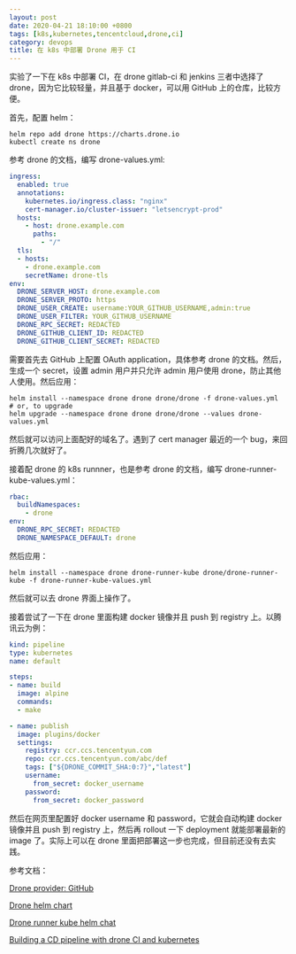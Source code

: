 ```yaml
---
layout: post
date: 2020-04-21 18:10:00 +0800
tags: [k8s,kubernetes,tencentcloud,drone,ci]
category: devops
title: 在 k8s 中部署 Drone 用于 CI
---
```


实验了一下在 k8s 中部署 CI，在 drone gitlab-ci 和 jenkins 三者中选择了 drone，因为它比较轻量，并且基于 docker，可以用 GitHub 上的仓库，比较方便。

首先，配置 helm：

```shell
helm repo add drone https://charts.drone.io
kubectl create ns drone
```

参考 drone 的文档，编写 drone-values.yml:

```yaml
ingress:
  enabled: true
  annotations:
    kubernetes.io/ingress.class: "nginx"
    cert-manager.io/cluster-issuer: "letsencrypt-prod"
  hosts:
    - host: drone.example.com
      paths:
        - "/"
  tls:
  - hosts:
    - drone.example.com
    secretName: drone-tls
env:
  DRONE_SERVER_HOST: drone.example.com
  DRONE_SERVER_PROTO: https
  DRONE_USER_CREATE: username:YOUR_GITHUB_USERNAME,admin:true
  DRONE_USER_FILTER: YOUR_GITHUB_USERNAME
  DRONE_RPC_SECRET: REDACTED
  DRONE_GITHUB_CLIENT_ID: REDACTED
  DRONE_GITHUB_CLIENT_SECRET: REDACTED
```

需要首先去 GitHub 上配置 OAuth application，具体参考 drone 的文档。然后，生成一个 secret，设置 admin 用户并只允许 admin 用户使用 drone，防止其他人使用。然后应用：

```shell
helm install --namespace drone drone drone/drone -f drone-values.yml
# or, to upgrade
helm upgrade --namespace drone drone drone/drone --values drone-values.yml 
```

然后就可以访问上面配好的域名了。遇到了 cert manager 最近的一个 bug，来回折腾几次就好了。

接着配 drone 的 k8s runnner，也是参考 drone 的文档，编写 drone-runner-kube-values.yml：

```yml
rbac:
  buildNamespaces:
    - drone
env:
  DRONE_RPC_SECRET: REDACTED
  DRONE_NAMESPACE_DEFAULT: drone
```

然后应用：

```shell
helm install --namespace drone drone-runner-kube drone/drone-runner-kube -f drone-runner-kube-values.yml
```

然后就可以去 drone 界面上操作了。

接着尝试了一下在 drone 里面构建 docker 镜像并且 push 到 registry 上。以腾讯云为例：

```yml
kind: pipeline
type: kubernetes
name: default

steps:
- name: build
  image: alpine
  commands:
  - make

- name: publish
  image: plugins/docker
  settings:
    registry: ccr.ccs.tencentyun.com
    repo: ccr.ccs.tencentyun.com/abc/def
    tags: ["${DRONE_COMMIT_SHA:0:7}","latest"]
    username:
      from_secret: docker_username
    password:
      from_secret: docker_password
```

然后在网页里配置好 docker username 和 password，它就会自动构建 docker 镜像并且 push 到 registry 上，然后再 rollout 一下 deployment 就能部署最新的 image 了。实际上可以在 drone 里面把部署这一步也完成，但目前还没有去实践。



参考文档：

[Drone provider: GitHub](provider)

[Drone helm chart](https://github.com/drone/charts/blob/master/charts/drone/docs/install.md)

[Drone runner kube helm chat](https://github.com/drone/charts/blob/master/charts/drone-runner-kube/docs/install.md)

[Building a CD pipeline with drone CI and kubernetes](https://www.magalix.com/blog/building-a-cd-pipeline-with-drone-ci-and-kubernetes)